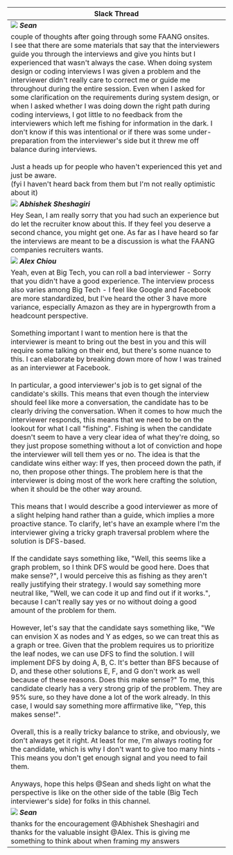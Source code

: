 | Slack Thread |
|---|
| <img src="https://ca.slack-edge.com/T01M8HJQ1B4-U02M4AC7FFA-d51b4f20a2ed-48" /> _**Sean**_ |
| couple of thoughts after going through some FAANG onsites.<br />I see that there are some materials that say that the interviewers guide you through the interviews and give you hints but I experienced that wasn't always the case. When doing system design or coding interviews I was given a problem and the interviewer didn't really care to correct me or guide me throughout during the entire session. Even when I asked for some clarification on the requirements during system design, or when I asked whether I was doing down the right path during coding interviews, I got little to no feedback from the interviewers which left me fishing for information in the dark. I don't know if this was intentional or if there was some under-preparation from the interviewer's side but it threw me off balance during interviews.<br /><br />Just a heads up for people who haven't experienced this yet and just be aware.<br />(fyi I haven't heard back from them but I'm not really optimistic about it) |
| <img src="https://ca.slack-edge.com/T01M8HJQ1B4-U023KQP5BPD-3b5c01332002-48" /> _**Abhishek Sheshagiri**_ |
| Hey Sean, I am really sorry that you had such an experience but do let the recruiter know about this. If they feel you deserve a second chance, you might get one. As far as I have heard so far  the interviews are meant to be a discussion is what the FAANG companies recruiters wants. |
| <img src="https://ca.slack-edge.com/T01M8HJQ1B4-U01MENEF744-4d4b33f4dc43-48" /> _**Alex Chiou**_ |
| Yeah, even at Big Tech, you can roll a bad interviewer - Sorry that you didn't have a good experience. The interview process also varies among Big Tech - I feel like Google and Facebook are more standardized, but I've heard the other 3 have more variance, especially Amazon as they are in hypergrowth from a headcount perspective.<br /><br />Something important I want to mention here is that the interviewer is meant to bring out the best in you and this will require some talking on their end, but there's some nuance to this. I can elaborate by breaking down more of how I was trained as an interviewer at Facebook.<br /><br />In particular, a good interviewer's job is to get signal of the candidate's skills. This means that even though the interview should feel like more a conversation, the candidate has to be clearly driving the conversation. When it comes to how much the interviewer responds, this means that we need to be on the lookout for what I call "fishing". Fishing is when the candidate doesn't seem to have a very clear idea of what they're doing, so they just propose something without a lot of conviction and hope the interviewer will tell them yes or no. The idea is that the candidate wins either way: If yes, then proceed down the path, if no, then propose other things. The problem here is that the interviewer is doing most of the work here crafting the solution, when it should be the other way around.<br /><br />This means that I would describe a good interviewer as more of a slight helping hand rather than a guide, which implies a more proactive stance. To clarify, let's have an example where I'm the interviewer giving a tricky graph traversal problem where the solution is DFS-based.<br /><br />If the candidate says something like, "Well, this seems like a graph problem, so I think DFS would be good here. Does that make sense?", I would perceive this as fishing as they aren't really justifying their strategy. I would say something more neutral like, "Well, we can code it up and find out if it works.", because I can't really say yes or no without doing a good amount of the problem for them.<br /><br />However, let's say that the candidate says something like, "We can envision X as nodes and Y as edges, so we can treat this as a graph or tree. Given that the problem requires us to prioritize the leaf nodes, we can use DFS to find the solution. I will implement DFS by doing A, B, C. It's better than BFS because of D, and these other solutions E, F, and G don't work as well because of these reasons. Does this make sense?" To me, this candidate clearly has a very strong grip of the problem. They are 95% sure, so they have done a lot of the work already. In this case, I would say something more affirmative like, "Yep, this makes sense!".<br /><br />Overall, this is a really tricky balance to strike, and obviously, we don't always get it right. At least for me, I'm always rooting for the candidate, which is why I don't want to give too many hints - This means you don't get enough signal and you need to fail them.<br /><br />Anyways, hope this helps @Sean and sheds light on what the perspective is like on the other side of the table (Big Tech interviewer's side) for folks in this channel. |
| <img src="https://ca.slack-edge.com/T01M8HJQ1B4-U02M4AC7FFA-d51b4f20a2ed-48" /> _**Sean**_ |
thanks for the encouragement @Abhishek Sheshagiri and thanks for the valuable insight @Alex. This is giving me something to think about when framing my answers |
